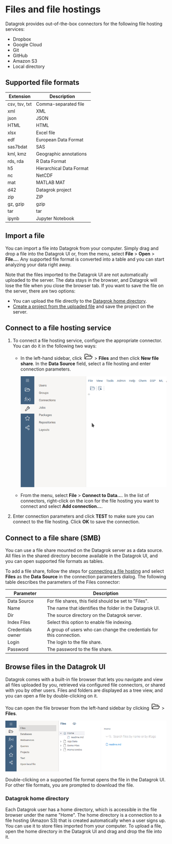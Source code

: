 # Files and file hostings

Datagrok provides out-of-the-box connectors for the following file hosting services:

* Dropbox
* Google Cloud 
* Git
* GitHub
* Amazon S3
* Local directory


## Supported file formats

| Extension     | Description              |
|---------------|--------------------------|
| csv, tsv, txt | Comma-separated file     |
| xml           | XML                      |
| json          | JSON                     |
| HTML          | HTML                     |
| xlsx          | Excel file               |
| edf           | European Data Format     |
| sas7bdat      | SAS                      |
| kml, kmz      | Geographic annotations   |
| rds, rda      | R Data Format            |
| h5            | Hierarchical Data Format |
| nc            | NetCDF                   |
| mat           | MATLAB MAT               |
| d42           | Datagrok project         |
| zip           | ZIP                      |
| gz, gzip      | gzip                     |
| tar           | tar                      |
| ipynb         | Jupyter Notebook         |


## Import a file

You can import a file into Datagrok from your computer. 
Simply drag and drop a file into the Datagrok UI or, from the menu, select **File** > **Open** > **File...**. Any supported file format is converted into a table and you can start analyzing your data right away.

Note that the files imported to the Datagrok UI are not automatically uploaded to the server. The data stays in the browser, and Datagrok will lose the file when you close the browser tab.
If you want to save the file on the server, there are two options:

* You can upload the file directly to the [Datagrok home directory](#datagrok-home-directory). 
* [Create a project from the uploaded file](todo) and save the project on the server. 

## Connect to a file hosting service

1. To connect a file hosting service, configure the appropriate connector. You can do it in the following two ways:

    * In the left-hand sidebar, click ![Open](/help/images/open-icon.png) > **Files** and then click **New file share**. In the **Data Source** field, select a file hosting and enter connection parameters. 

        ![Connect a file hosting](/help/images/access/connect-file-hosting.gif)

    * From the menu, select **File** > **Connect to Data...**. 
        In the list of connectors, right-click on the icon for the file hosting you want to connect and select **Add connection...**.

<!---
    ![File share properties](/images/access/file-share-properties.png)
    --->

2. Enter connection parameters and click **TEST** to make sure you can connect to the file hosting. 
Click **OK** to save the connection.


## Connect to a file share (SMB)

You can use a file share mounted on the Datagrok server as a data source. 
All files in the shared directory become available in the Datagrok UI, and you can open supported file formats as tables.

To add a file share, follow the steps for [connecting a file hosting](#connect-a-file-hosting-service) and select **Files** as the **Data Source** in the connection parameters dialog.
The following table describes the parameters of the Files connector:

| Parameter         | Description  |
| ----------------- | ------------------------------------------------ |
| Data Source       | For file shares, this field should be set to "Files".        |
| Name              | The name that identifies the folder in the Datagrok UI.      |
| Dir               | The source directory on the Datagrok server. |
| Index Files       | Select this option to enable file indexing. |
| Credentials owner | A group of users who can change the credentials for this connection. |
| Login             | The login to the file share.         |
| Password          | The password to the file share.         |


## Browse files in the Datagrok UI

Datagrok comes with a built-in file browser that lets you navigate and view all files uploaded by you, retrieved via configured file connectors, or shared with you by other users. 
Files and folders are displayed as a tree view, and you can open a file by double-clicking on it.

You can open the file browser from the left-hand sidebar by clicking ![Open](/help/images/open-icon.png) > **Files**. 

![File browser](/help/images/access/file-browser.png)

Double-clicking on a supported file format opens the file in the Datagrok UI. 
For other file formats, you are prompted to download the file.


### Datagrok home directory

Each Datagrok user has a home directory, which is accessible in the file browser under the name "Home". 
The home directory is a connection to a file hosting (Amazon S3) that is created automatically when a user signs up. 
You can use it to store files imported from your computer. 
To upload a file, open the home directory in the Datagrok UI and drag and drop the file into it.

